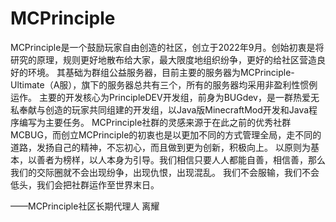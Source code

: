 # MCPrinciple

MCPrinciple是一个鼓励玩家自由创造的社区，创立于2022年9月。创始初衷是将研究的原理，规则更好地散布给大家，最大限度地组织纷争，更好的给社区营造良好的环境。
其基础为群组公益服务器，目前主要的服务器为MCPrinciple-Ultimate（A服），旗下的服务器总共有三个，所有的服务器均采用非盈利性惯例运作。
主要的开发核心为PrincipleDEV开发组，前身为BUGdev，是一群热爱无私奉献与创造的玩家共同组建的开发组，以Java版MinecraftMod开发和Java程序编写为主要任务。
MCPrinciple社群的灵感来源于在此之前的优秀社群MCBUG，而创立MCPrinciple的初衷也是以更加不同的方式管理全局，走不同的道路，发扬自己的精神，不忘初心，而且做到更为创新，积极向上。
以原则为基本，以善者为榜样，以人本身为引导。我们相信只要人人都能自善，相信善，那么我们的交际圈就不会出现纷争，出现仇恨，出现混乱。
我们不会服输，我们不会低头，我们会把社群运作至世界末日。

——MCPrinciple社区长期代理人 离耀


